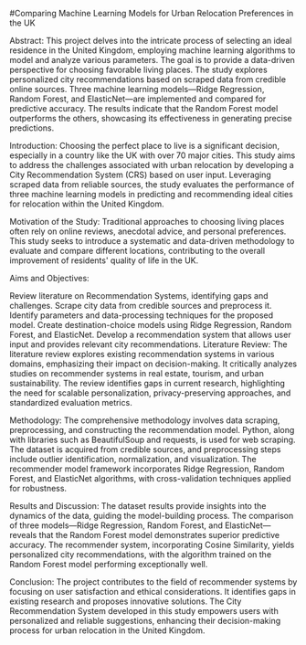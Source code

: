 #Comparing Machine Learning Models for Urban Relocation Preferences in the UK

Abstract:
This project delves into the intricate process of selecting an ideal residence in the United Kingdom, employing machine learning algorithms to model and analyze various parameters. The goal is to provide a data-driven perspective for choosing favorable living places. The study explores personalized city recommendations based on scraped data from credible online sources. Three machine learning models—Ridge Regression, Random Forest, and ElasticNet—are implemented and compared for predictive accuracy. The results indicate that the Random Forest model outperforms the others, showcasing its effectiveness in generating precise predictions.

Introduction:
Choosing the perfect place to live is a significant decision, especially in a country like the UK with over 70 major cities. This study aims to address the challenges associated with urban relocation by developing a City Recommendation System (CRS) based on user input. Leveraging scraped data from reliable sources, the study evaluates the performance of three machine learning models in predicting and recommending ideal cities for relocation within the United Kingdom.

Motivation of the Study:
Traditional approaches to choosing living places often rely on online reviews, anecdotal advice, and personal preferences. This study seeks to introduce a systematic and data-driven methodology to evaluate and compare different locations, contributing to the overall improvement of residents' quality of life in the UK.

Aims and Objectives:

Review literature on Recommendation Systems, identifying gaps and challenges.
Scrape city data from credible sources and preprocess it.
Identify parameters and data-processing techniques for the proposed model.
Create destination-choice models using Ridge Regression, Random Forest, and ElasticNet.
Develop a recommendation system that allows user input and provides relevant city recommendations.
Literature Review:
The literature review explores existing recommendation systems in various domains, emphasizing their impact on decision-making. It critically analyzes studies on recommender systems in real estate, tourism, and urban sustainability. The review identifies gaps in current research, highlighting the need for scalable personalization, privacy-preserving approaches, and standardized evaluation metrics.

Methodology:
The comprehensive methodology involves data scraping, preprocessing, and constructing the recommendation model. Python, along with libraries such as BeautifulSoup and requests, is used for web scraping. The dataset is acquired from credible sources, and preprocessing steps include outlier identification, normalization, and visualization. The recommender model framework incorporates Ridge Regression, Random Forest, and ElasticNet algorithms, with cross-validation techniques applied for robustness.

Results and Discussion:
The dataset results provide insights into the dynamics of the data, guiding the model-building process. The comparison of three models—Ridge Regression, Random Forest, and ElasticNet—reveals that the Random Forest model demonstrates superior predictive accuracy. The recommender system, incorporating Cosine Similarity, yields personalized city recommendations, with the algorithm trained on the Random Forest model performing exceptionally well.

Conclusion:
The project contributes to the field of recommender systems by focusing on user satisfaction and ethical considerations. It identifies gaps in existing research and proposes innovative solutions. The City Recommendation System developed in this study empowers users with personalized and reliable suggestions, enhancing their decision-making process for urban relocation in the United Kingdom.
